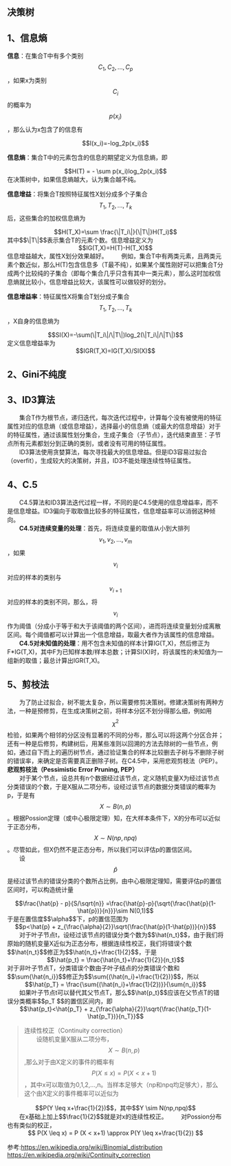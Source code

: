 
<script type="text/javascript" src="http://cdn.mathjax.org/mathjax/latest/MathJax.js?config=TeX-AMS-MML_HTMLorMML"></script>

## 决策树  

## 1、信息熵  

**信息**：在集合T中有多个类别$$C_1,C_2,...,C_p$$，如果x为类别$$C_i$$的概率为$$p(x_i)$$，那么认为x包含了的信息有  
<div align="center">$$I(x_i)=-log_2p(x_i)$$</div>   

**信息熵**：集合T中的元素包含的信息的期望定义为信息熵，即  
<div align="center">$$H(T) = - \sum p(x_i)log_2p(x_i)$$</div>    
在决策树中，如果信息熵越大，认为集合越不纯。  

**信息增益**：将集合T按照特征属性X划分成多个子集合$$T_1,T_2,...,T_k$$后，这些集合的加权信息熵为
<div align="center">$$H(T_X)=\sum \frac{\|T_i\|}{\|T\|}H(T_i)$$</div>   
其中$$\|T\|$$表示集合T的元素个数。信息增益定义为
<div align="center">$$IG(T,X)=H(T)-H(T_X)$$</div> 
信息增益越大，属性X划分效果越好。  
&emsp;&emsp;例如，集合T中有两类元素，且两类元素个数近似，那么H(T)包含信息多（T最不纯），如果某个属性刚好可以把集合T分成两个比较纯的子集合（即每个集合几乎只含有其中一类元素），那么这时加权信息熵就比较小，信息增益比较大，该属性可以做较好的划分。  

**信息增益率**：特征属性X将集合T划分成子集合$$T_1,T_2,...,T_k$$，X自身的信息熵为  
<div align="center">$$SI(X)=-\sum(\|T_i\|/\|T\|)log_2(\|T_i\|/\|T\|)$$</div>     
定义信息增益率为  
<div align="center">$$IGR(T,X)=IG(T,X)/SI(X)$$</div>     

##  2、Gini不纯度  


## 3、ID3算法  

&emsp;&emsp;集合T作为根节点，递归迭代，每次迭代过程中，计算每个没有被使用的特征属性对应的信息熵（或信息增益），选择最小的信息熵（或最大的信息增益）对于的特征属性，通过该属性划分集合，生成子集合（子节点），迭代结束直至：子节点所有元素都划分到正确的类别，或者没有可用的特征属性。  
&emsp;&emsp;ID3算法使用贪婪算法，每次寻找最大的信息增益。但是ID3容易过拟合（overfit），生成较大的决策树，并且，ID3不能处理连续性特征属性。  


## 4、C.5  
&emsp;&emsp;C4.5算法和ID3算法迭代过程一样，不同的是C4.5使用的信息增益率，而不是信息增益。ID3偏向于取取值比较多的特征属性，信息增益率可以消弱这种倾向。  
&emsp;&emsp;**C4.5对连续变量的处理**：首先，将连续变量的取值从小到大排列$${v_1,v_2,...,v_m}$$，如果$$v_i$$对应的样本的类别与$$v_{i+1}$$对应的样本的类别不同，那么，将$$v_i$$作为阈值（分成小于等于和大于该阈值的两个区间），进而将连续变量划分成离散区间。每个阈值都可以计算出一个信息增益，取最大者作为该属性的信息增益。  
&emsp;&emsp;**C4.5对未知值的处理**：用不包含未知值的样本计算IG(T,X)，然后修正为F*IG(T,X)，其中F为已知样本数/样本总数；计算SI(X)时，将该属性的未知值为一组新的取值；最总计算出IGR(T,X)。  

## 5、剪枝法
&emsp;&emsp;为了防止过拟合，树不能太复杂，所以需要修剪决策树。修建决策树有两种方法，一种是预修剪，在生成决策树之前，将样本分区不划分得那么细，例如用$$\chi^2$$检验，如果两个相邻的分区没有显著的不同的分布，那么可以将这两个分区合并；还有一种是后修剪，构建树后，用某些准则以回溯的方法去除树的一些节点，例如，通过自下而上的遍历树节点，通过验证集合的样本比较删去子树与不删除子树的错误率，来确定是否需要真正删除子树。在C4.5中，采用悲观剪枝法（PEP）。 
<br/>
**悲观剪枝法（Pessimistic Error Pruning, PEP）**  
&emsp;&emsp;对于某个节点，设总共有n个数据经过该节点，定义随机变量X为经过该节点分类错误的个数，于是X服从二项分布，设经过该节点的数据分类错误的概率为p，于是有$$X \sim B(n,p) $$。根据Possion定理（或中心极限定理）知，在大样本条件下，X的分布可以近似于正态分布，$$X \sim N(np,npq)$$。尽管如此，但X仍然不是正态分布，所以我们可以评估p的置信区间。  
&emsp;&emsp;设$$\hat p$$是经过该节点的错误分类的个数所占比例，由中心极限定理知，需要评估p的置信区间时，可以构造统计量  
<div align="center">$$\frac{\hat{p} - p}{S/\sqrt{n}} =\frac{\hat{p}-p}{\sqrt{\frac{\hat{p}(1-\hat{p})}{n}}}\sim N(0,1)$$</div>   
于是在置信度$$\alpha$$下，p的置信范围为  
<div align="center">$$p<\hat{p} + z_{\frac{\alpha}{2}}\sqrt{\frac{\hat{p}(1-\hat{p})}{n}}$$</div>   
&emsp;&emsp;对于叶子节点t，设经过该节点的错误分类个数为$$\hat{n_t}$$，由于我们将原始的随机变量X近似为正态分布，根据连续性校正，我们将错误个数$$\hat{n_t}$$修正为$$\hat{n_t}+\frac{1}{2}$$，于是  
<div align="center">$$\hat{p_t} = \frac{\hat{n_t}+\frac{1}{2}}{n_t}$$</div>   
对于非叶子节点T，分类错误个数由子叶子结点的分类错误个数和$$\sum{\hat{n_i}}$$修正为$$\sum{(\hat{n_i}+\frac{1}{2})}$$，所以  
<div align="center">$$\hat{p_T} = \frac{\sum{(\hat{n_i}+\frac{1}{2})}}{\sum{n_i}}$$</div>   
&emsp;&emsp;如果叶子节点t可以替代其父节点T，那么$$\hat{p_t}$$应该在父节点T的错误分类概率$$p_T $$的置信区间内，即  
<div align="center">$$\hat{p_t}<\hat{p_T} + z_{\frac{\alpha}{2}}\sqrt{\frac{\hat{p_T}(1-\hat{p_T})}{n_T}}$$</div>  
    
>连续性校正（Continuity correction）  
&emsp;&emsp;设随机变量X服从二项分布，$$X \sim B(n,p) $$,那么对于由X定义的事件的概率有$$P(X \leq x) = P (X < x+1)$$，其中x可以取值为0,1,2,...,n。当样本足够大（np和npq均足够大），那么这个由X定义的事件概率可以近似为  
<div align="center">$$P(Y \leq x+\frac{1}{2})$$，其中$$Y \sim N(np,npq)$$</div>  
&emsp;&emsp;在x基础上加上$$\frac{1}{2}$$就是对x的连续性校正。  
&emsp;&emsp;对Possion分布也有类似的校正，  
<div align="center">$$ P(X \leq x) = P (X < x+1) \approx P(Y \leq x+\frac{1}{2}) $$</div>   

参考:https://en.wikipedia.org/wiki/Binomial_distribution
https://en.wikipedia.org/wiki/Continuity_correction


